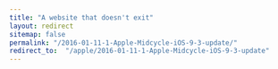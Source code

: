 ```yaml
---
title: "A website that doesn't exit"
layout: redirect
sitemap: false
permalink: "/2016-01-11-1-Apple-Midcycle-iOS-9-3-update/"
redirect_to:  "/apple/2016-01-11-1-Apple-Midcycle-iOS-9-3-update"
---
```

